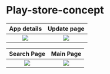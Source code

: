# Play-store-concept

App details             |  Update page
:-------------------------:|:-------------------------:
![](https://pbs.twimg.com/media/D1OdYNvWkAEO5DI.jpg)  |  ![](https://pbs.twimg.com/media/D1OdYPEX4AAMR3I.jpg)

Search Page            |  Main Page
:-------------------------:|:-------------------------:
![](https://pbs.twimg.com/media/D1OdYOpWoAA4_6t.jpg)  |  ![](https://pbs.twimg.com/media/D1OdYNbWoAAjcg4.jpg)

